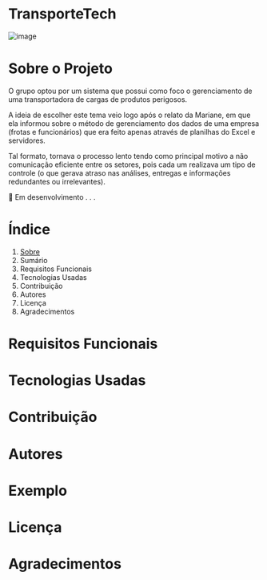 # TransporteTech

![image](https://user-images.githubusercontent.com/90586396/137403899-16cb391e-c382-4a5d-a04c-fe5a883c4d27.png)

# Sobre o Projeto

O grupo optou por um sistema que possui como foco o gerenciamento de uma transportadora de cargas de produtos perigosos.


A ideia de escolher este tema veio logo após o relato da Mariane, em que ela informou sobre o método de gerenciamento dos dados de uma empresa (frotas e funcionários) que era feito apenas através de planilhas do Excel e servidores. 

Tal formato, tornava o processo lento tendo como principal motivo a não comunicação eficiente entre os setores, pois cada um realizava um tipo de controle (o que gerava atraso nas análises, entregas e informações redundantes ou irrelevantes).  


🚧 Em desenvolvimento . . .

# Índice

1. [Sobre ](https://github.com/PedroSena77/TransporteTech/blob/main/README.md#sobre-o-projeto)
3. Sumário
4. Requisitos Funcionais
5. Tecnologias Usadas
6. Contribuição
7. Autores
8. Licença
9. Agradecimentos

# Requisitos Funcionais
 
# Tecnologias Usadas

# Contribuição


# Autores

# Exemplo

# Licença

# Agradecimentos
